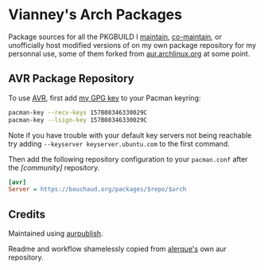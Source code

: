 # Vianney's Arch Packages

Package sources for all the PKGBUILD I [maintain](https://aur.archlinux.org/packages/?SeB=m&K=vianney), [co-maintain](https://aur.archlinux.org/packages/?SeB=c&K=vianney), or unofficially host modified versions of on my own package repository for my personnal use, some of them forked from [aur.archlinux.org](https://aur.archlinux.org) at some point.

## AVR Package Repository

To use [AVR](https://wiki.archlinux.org/index.php/Unofficial_user_repositories#avr), first add [my GPG key](https://pgp.mit.edu/pks/lookup?op=get&search=0x157B08346330029C) to your Pacman keyring:

```sh
pacman-key --recv-keys 157B08346330029C
pacman-key --lsign-key 157B08346330029C
```
Note if you have trouble with your default key servers not being reachable try adding `--keyserver keyserver.ubuntu.com` to the first command.

Then add the following repository configuration to your `pacman.conf` after the *[community]* repository.

```ini
[avr]
Server = https://bouchaud.org/packages/$repo/$arch
```

## Credits

Maintained using [aurpublish](https://github.com/eli-schwartz/aurpublish).

Readme and workflow shamelessly copied from [alerque's](https://github.com/alerque/aur) own aur repository.
